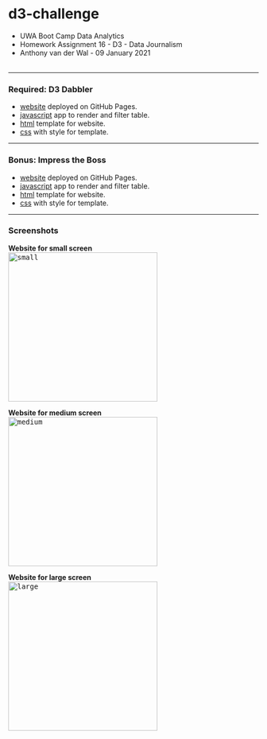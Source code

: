 # d3-challenge
- UWA Boot Camp Data Analytics
- Homework Assignment 16 - D3 - Data Journalism
- Anthony van der Wal - 09 January 2021
<br><br>

---
### Required: D3 Dabbler
- [website](https://anthonyvanderwal.github.io/d3-challenge/d3DataJournalism/) deployed on GitHub Pages.
- [javascript](./d3DataJournalism/assets/js/app.js) app to render and filter table.
- [html](./d3DataJournalism/index.html) template for website.
- [css](./d3DataJournalism/assets/css/style.css) with style for template.

---
### Bonus: Impress the Boss
- [website](https://anthonyvanderwal.github.io/d3-challenge/d3DataJournalismBonus/) deployed on GitHub Pages.
- [javascript](./d3DataJournalismBonus/assets/js/app.js) app to render and filter table.
- [html](./d3DataJournalismBonus/index.html) template for website.
- [css](./d3DataJournalismBonus/assets/css/style.css) with style for template.

---
### Screenshots
**Website for small screen**  
<kbd><img style="margin-left:0px;border:0px solid blue;" 
     height='300' title="small"
     src="./d3DataJournalismBonus/assets/img/bb-small.png" /></kbd>

**Website for medium screen**  
<kbd><img style="margin-left:0px;border:0px solid blue;" 
     height='300' title="medium"
     src="./d3DataJournalismBonus/assets/img/bb-medium.png" /></kbd>

**Website for large screen**  
<kbd><img style="margin-left:0px;border:0px solid blue;" 
     height='300' title="large"
     src="./d3DataJournalismBonus/assets/img/bb-large.png" /></kbd>
